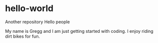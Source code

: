 # hello-world
Another repository 
Hello people

My name is Gregg and I am just getting started with coding. 
I enjoy riding dirt bikes for fun.
